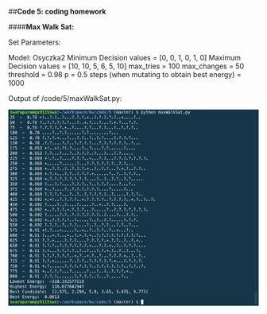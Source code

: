 ##**Code 5: coding homework**

####**Max Walk Sat:**

Set Parameters:

Model: Osyczka2
Minimum Decision values = [0, 0, 1, 0, 1, 0]
Maximum Decision values = [10, 10, 5, 6, 5, 10]
max_tries = 100
max_changes = 50
threshold = 0.98
p = 0.5
steps (when mutating to obtain best energy) = 1000

Output of /code/5/maxWalkSat.py:

![maxWalkSat](maxWalkSat.png)

